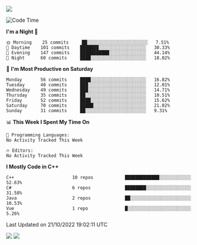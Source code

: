 ![](https://komarev.com/ghpvc/?username=lilpidgey&color=red)
<!--START_SECTION:waka-->
![Code Time](http://img.shields.io/badge/Code%20Time-1%2C353%20hrs%2059%20mins-blue)

**I'm a Night 🦉** 

```text
🌞 Morning    25 commits     ██░░░░░░░░░░░░░░░░░░░░░░░   7.51% 
🌆 Daytime    101 commits    ███████░░░░░░░░░░░░░░░░░░   30.33% 
🌃 Evening    147 commits    ███████████░░░░░░░░░░░░░░   44.14% 
🌙 Night      60 commits     ████░░░░░░░░░░░░░░░░░░░░░   18.02%

```
📅 **I'm Most Productive on Saturday** 

```text
Monday       56 commits     ████░░░░░░░░░░░░░░░░░░░░░   16.82% 
Tuesday      40 commits     ███░░░░░░░░░░░░░░░░░░░░░░   12.01% 
Wednesday    49 commits     ███░░░░░░░░░░░░░░░░░░░░░░   14.71% 
Thursday     35 commits     ██░░░░░░░░░░░░░░░░░░░░░░░   10.51% 
Friday       52 commits     ████░░░░░░░░░░░░░░░░░░░░░   15.62% 
Saturday     70 commits     █████░░░░░░░░░░░░░░░░░░░░   21.02% 
Sunday       31 commits     ██░░░░░░░░░░░░░░░░░░░░░░░   9.31%

```


📊 **This Week I Spent My Time On** 

```text
💬 Programming Languages: 
No Activity Tracked This Week

🔥 Editors: 
No Activity Tracked This Week

```

**I Mostly Code in C++** 

```text
C++                      10 repos            █████████████░░░░░░░░░░░░   52.63% 
C#                       6 repos             ████████░░░░░░░░░░░░░░░░░   31.58% 
Java                     2 repos             ██░░░░░░░░░░░░░░░░░░░░░░░   10.53% 
Vue                      1 repo              █░░░░░░░░░░░░░░░░░░░░░░░░   5.26%

```



 Last Updated on 21/10/2022 19:02:11 UTC
<!--END_SECTION:waka-->
![](https://hit.yhype.me/github/profile?user_id=42968544)
![](https://komarev.com/ghpvc/?lilpidgey)
